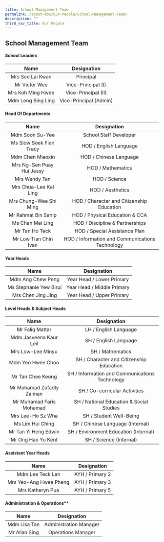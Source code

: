 ```yaml
---
title: School Management Team
permalink: /about-mbs/Our-People/School-Management-Team/
description: ""
third_nav_title: Our People
---
```

## School Management Team

#### School Leaders

|        Name        |       Designation      |
|:------------------:|:----------------------:|
| Mrs See Lai Kwan   | Principal              |
| Mr Victor Wee      | Vice-Principal (I)     |
| Mrs Koh Ming Hwee  | Vice-Principal (II)    |
| Mdm Leng Bing Ling | Vice-Principal (Admin) |

#### Head Of Departments 

|           Name            |                   Designation                   |
|:-------------------------:|:-----------------------------------------------:|
| Mdm Soon Su-Yee           | School Staff Developer                          |
| Ms Siow Soek Fien Tracy   | HOD / English Language                          |
| Mdm Chen Miaoxin          | HOD / Chinese Language                          |
| Mrs Ng-Sen Puay Hui Jessy | HOD / Mathematics                               |
| Mrs Wendy Tan             | HOD / Science                                   |
| Mrs Chua-Lee Kai Ling     | HOD / Aesthetics                                |
| Mrs Chung-Wee Shi Ming    | HOD / Character and Citizenship Education       |
| Mr Rahmat Bin Sanip       | HOD / Physical Education & CCA                  |
| Ms Chan Mei Ling          | HOD / Discipline & Partnerships                 |
| Mr Tan Ho Teck            | HOD / Special Assistance Plan                   |
| Mr Low Tian Chin Ivan     | HOD / Information and Communications Technology |

#### Year Heads

|          Name          |         Designation        |
|:----------------------:|:--------------------------:|
| Mdm Ang Chew Peng      | Year Head / Lower Primary  |
| Ms Stephanie Yew Birui | Year Head / Middle Primary |
| Mrs Chen Jing Jing     | Year Head / Upper Primary  |

#### Level Heads & Subject Heads

|           Name            |                   Designation                  |
|:-------------------------:|:----------------------------------------------:|
| Mr Faliq Mattar           | LH / English Language                          |
| Mdm Jasveena Kaur Leil    | SH / English Language                          |
| Mrs Low-Lee Minyu         | SH / Mathematics                               |
| Mdm Yeo Hwee Choo         | SH / Character and Citizenship Education       |
| Mr Tan Chee Keong         | SH / Information and Communications Technology |
| Mr Muhamad Zufadly Zaiman | SH / Co-curricular Activities                  |
| Mr Muhamad Faris Mohamad  | SH / National Education & Social Studies       |
| Mrs Lee-Ho Sz Wha         | SH / Student Well-Being                        |
| Ms Lim Hui Ching          | SH / Chinese Language (Internal)               |
| Mr Tan Yi Heng Edwin      | SH / Environment Education (Internal)          |
| Mr Ong Hao Yu Kent        | SH / Science (Internal)                        |

#### Assistant Year Heads

|          Name          |   Designation   |
|:----------------------:|:---------------:|
| Mdm Lee Teck Lan       | AYH / Primary 2 |
| Mrs Yeo-Ang Hwee Pheng | AYH / Primary 3 |
| Mrs Katheryn Pua       | AYH / Primary 5 |

#### Administration & Operations**

|     Name      |       Designation      |
|:-------------:|:----------------------:|
| Mdm Lisa Tan  | Administration Manager |
| Mr Allan Sing | Operations Manager     |
